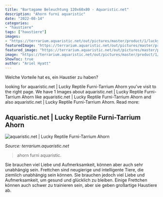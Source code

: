 ```yaml
---
title: "Bartagame Beleuchtung 120x60x80 - Aquaristic.net"
description: "Ahorn furni aquaristic"
date: "2022-08-14"
categories:
- "haustiere"
tags: ["haustiere"]
images:
- "https://terrarium.aquaristic.net/out/pictures/master/product/1/lucky-reptile-furni-tarrium-ahorn-69605(1).jpg"
featuredImage: "https://terrarium.aquaristic.net/out/pictures/master/product/1/lucky-reptile-furni-tarrium-ahorn-69605(1).jpg"
featured_image: "https://terrarium.aquaristic.net/out/pictures/master/product/1/lucky-reptile-furni-tarrium-ahorn-69605(1).jpg"
image: "https://terrarium.aquaristic.net/out/pictures/master/product/1/lucky-reptile-furni-tarrium-ahorn-69605(1).jpg"
ShowToc: true
author: "Ariel Hyatt"
---
```



Welche Vorteile hat es, ein Haustier zu haben?

	

		
looking for aquaristic.net | Lucky Reptile Furni-Tarrium Ahorn you've visit to the right page. We have 1 Images about aquaristic.net | Lucky Reptile Furni-Tarrium Ahorn like aquaristic.net | Lucky Reptile Furni-Tarrium Ahorn and also aquaristic.net | Lucky Reptile Furni-Tarrium Ahorn. Read more:
		
    
## Aquaristic.net | Lucky Reptile Furni-Tarrium Ahorn

<img loading=lazy src="https://terrarium.aquaristic.net/out/pictures/master/product/1/lucky-reptile-furni-tarrium-ahorn-69605(1).jpg" onerror="this.onerror=null;this.src='https://tse3.mm.bing.net/th?id=OIP.C734u3SgAb1Ht_w1RAoOgAHaEp&amp;pid=15.1';" alt="aquaristic.net | Lucky Reptile Furni-Tarrium Ahorn">

_Source: terrarium.aquaristic.net_

>ahorn furni aquaristic. 

	

Sie brauchen viel Liebe und Aufmerksamkeit, können aber auch sehr unabhängig sein.
Frettchen sind neugierige und intelligente Tiere, die ziemlich unabhängig sein können. Sie brauchen jedoch viel Liebe und Aufmerksamkeit, um gesund und glücklich zu bleiben. Einige Frettchen können auch schwer zu trainieren sein, aber sie geben großartige Haustiere ab.

